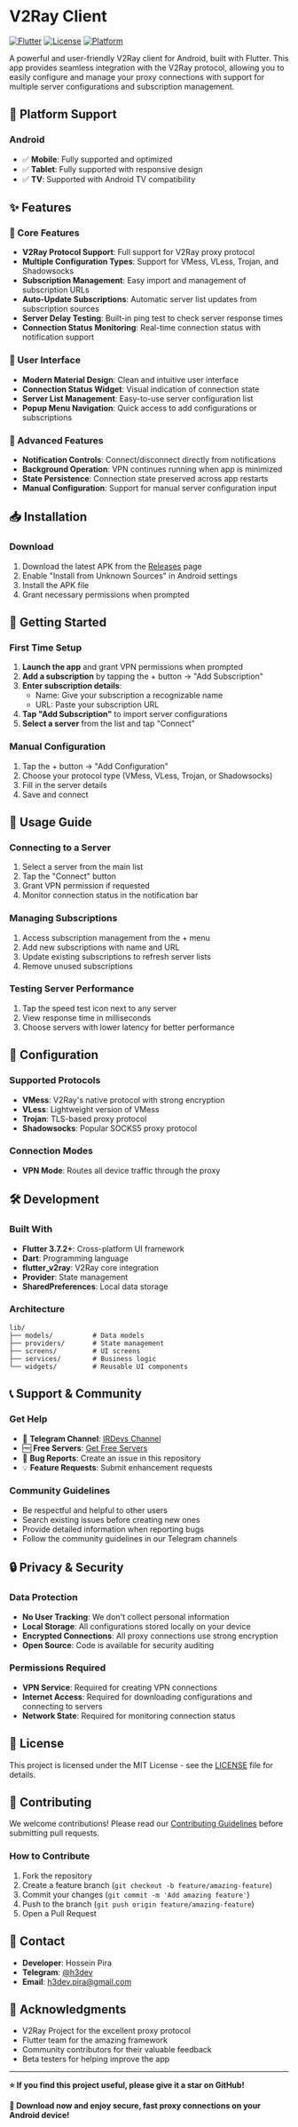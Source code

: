 # V2Ray Client

[![Flutter](https://img.shields.io/badge/Flutter-3.7.2+-blue.svg)](https://flutter.dev/)
[![License](https://img.shields.io/badge/License-MIT-green.svg)](LICENSE)
[![Platform](https://img.shields.io/badge/Platform-Android-brightgreen.svg)](https://android.com/)

A powerful and user-friendly V2Ray client for Android, built with Flutter. This app provides seamless integration with the V2Ray protocol, allowing you to easily configure and manage your proxy connections with support for multiple server configurations and subscription management.

## 📱 Platform Support

### Android
- ✅ **Mobile**: Fully supported and optimized
- ✅ **Tablet**: Fully supported with responsive design
- ✅ **TV**: Supported with Android TV compatibility

## ✨ Features

### 🔧 Core Features
- **V2Ray Protocol Support**: Full support for V2Ray proxy protocol
- **Multiple Configuration Types**: Support for VMess, VLess, Trojan, and Shadowsocks
- **Subscription Management**: Easy import and management of subscription URLs
- **Auto-Update Subscriptions**: Automatic server list updates from subscription sources
- **Server Delay Testing**: Built-in ping test to check server response times
- **Connection Status Monitoring**: Real-time connection status with notification support

### 📱 User Interface
- **Modern Material Design**: Clean and intuitive user interface
- **Connection Status Widget**: Visual indication of connection state
- **Server List Management**: Easy-to-use server configuration list
- **Popup Menu Navigation**: Quick access to add configurations or subscriptions

### 🔄 Advanced Features
- **Notification Controls**: Connect/disconnect directly from notifications
- **Background Operation**: VPN continues running when app is minimized
- **State Persistence**: Connection state preserved across app restarts
- **Manual Configuration**: Support for manual server configuration input

## 📥 Installation

### Download
1. Download the latest APK from the [Releases](../../releases) page
2. Enable "Install from Unknown Sources" in Android settings
3. Install the APK file
4. Grant necessary permissions when prompted

## 🚀 Getting Started

### First Time Setup
1. **Launch the app** and grant VPN permissions when prompted
2. **Add a subscription** by tapping the + button → "Add Subscription"
3. **Enter subscription details**:
   - Name: Give your subscription a recognizable name
   - URL: Paste your subscription URL
4. **Tap "Add Subscription"** to import server configurations
5. **Select a server** from the list and tap "Connect"

### Manual Configuration
1. Tap the + button → "Add Configuration"
2. Choose your protocol type (VMess, VLess, Trojan, or Shadowsocks)
3. Fill in the server details
4. Save and connect

## 📖 Usage Guide

### Connecting to a Server
1. Select a server from the main list
2. Tap the "Connect" button
3. Grant VPN permission if requested
4. Monitor connection status in the notification bar

### Managing Subscriptions
1. Access subscription management from the + menu
2. Add new subscriptions with name and URL
3. Update existing subscriptions to refresh server lists
4. Remove unused subscriptions

### Testing Server Performance
1. Tap the speed test icon next to any server
2. View response time in milliseconds
3. Choose servers with lower latency for better performance

## 🔧 Configuration

### Supported Protocols
- **VMess**: V2Ray's native protocol with strong encryption
- **VLess**: Lightweight version of VMess
- **Trojan**: TLS-based proxy protocol
- **Shadowsocks**: Popular SOCKS5 proxy protocol

### Connection Modes
- **VPN Mode**: Routes all device traffic through the proxy

## 🛠️ Development

### Built With
- **Flutter 3.7.2+**: Cross-platform UI framework
- **Dart**: Programming language
- **flutter_v2ray**: V2Ray core integration
- **Provider**: State management
- **SharedPreferences**: Local data storage

### Architecture
```
lib/
├── models/          # Data models
├── providers/       # State management
├── screens/         # UI screens
├── services/        # Business logic
└── widgets/         # Reusable UI components
```

## 📞 Support & Community

### Get Help
- 📱 **Telegram Channel**: [IRDevs Channel](https://t.me/irdevs_dns)
- 🆓 **Free Servers**: [Get Free Servers](https://t.me/tg_stars_free_servers)
- 🐛 **Bug Reports**: Create an issue in this repository
- 💡 **Feature Requests**: Submit enhancement requests

### Community Guidelines
- Be respectful and helpful to other users
- Search existing issues before creating new ones
- Provide detailed information when reporting bugs
- Follow the community guidelines in our Telegram channels

## 🔒 Privacy & Security

### Data Protection
- **No User Tracking**: We don't collect personal information
- **Local Storage**: All configurations stored locally on your device
- **Encrypted Connections**: All proxy connections use strong encryption
- **Open Source**: Code is available for security auditing

### Permissions Required
- **VPN Service**: Required for creating VPN connections
- **Internet Access**: Required for downloading configurations and connecting to servers
- **Network State**: Required for monitoring connection status

## 📄 License

This project is licensed under the MIT License - see the [LICENSE](LICENSE) file for details.

## 🤝 Contributing

We welcome contributions! Please read our [Contributing Guidelines](CONTRIBUTING.md) before submitting pull requests.

### How to Contribute
1. Fork the repository
2. Create a feature branch (`git checkout -b feature/amazing-feature`)
3. Commit your changes (`git commit -m 'Add amazing feature'`)
4. Push to the branch (`git push origin feature/amazing-feature`)
5. Open a Pull Request

## 📧 Contact

- **Developer**: Hossein Pira
- **Telegram**: [@h3dev](https://t.me/h3dev)
- **Email**: h3dev.pira@gmail.com

## 🙏 Acknowledgments

- V2Ray Project for the excellent proxy protocol
- Flutter team for the amazing framework
- Community contributors for their valuable feedback
- Beta testers for helping improve the app

---

**⭐ If you find this project useful, please give it a star on GitHub!**

**📱 Download now and enjoy secure, fast proxy connections on your Android device!**
